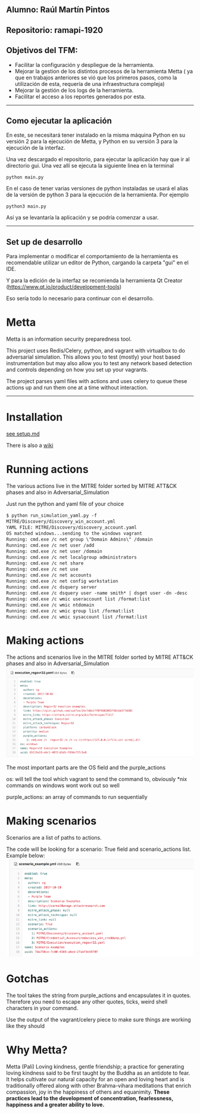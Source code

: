Alumno: Raúl Martín Pintos 
---
Repositorio: ramapi-1920
---
Objetivos del TFM:
--- 
 - Facilitar la configuración y despliegue de la herramienta. 
 - Mejorar la gestion de los distintos procesos de la herramienta Metta ( ya que en trabajos anteriores se vió que los primeros pasos, como la utilización de esta, requería de una infraestructura compleja)
 - Mejorar la gestión de los logs de la herramienta. 
 - Facilitar el acceso a los reportes generados por esta. 


---
Como ejecutar la aplicación 
---
En este, se necesitará tener instalado en la misma máquina Python en su versión 2 para la ejecución de Metta, y Python en su versión 3 para la ejecución de la interfaz.

Una vez descargado el repositorio, para ejecutar la aplicación hay que ir al directorio gui. Una vez allí se ejecuta la siguiente linea en la terminal 
```
python main.py
```
En el caso de tener varias versiones de python instaladas se usará el alias de la versión de python 3 para la ejecución de la herramienta.
Por ejemplo
```
python3 main.py
```
Así ya se levantaría la aplicación y se podría comenzar a usar.

---
Set up de desarrollo
---

Para implementar o modificar el comportamiento de la herramienta es recomendable utilizar un editor de Python, cargando la carpeta 
"gui" en el IDE. 

Y para la edición de la interfaz se recomienda la herramienta Qt Creator (https://www.qt.io/product/development-tools)

Eso sería todo lo necesario para continuar con el desarrollo.

# Metta 

Metta is an information security preparedness tool.  

This project uses Redis/Celery, python, and vagrant with virtualbox to do adversarial simulation.  This allows you to test (mostly) your host based instrumentation but may also allow you to test any network based detection and controls depending on how you set up your vagrants.

The project parses yaml files with actions and uses celery to queue these actions up and run them one at a time without interaction.


---

# Installation
[see setup.md](setup.md)

There is also a [wiki](https://github.com/uber-common/metta/wiki)


# Running actions
The various actions live in the MITRE folder sorted by MITRE ATT&CK phases and also in Adversarial_Simulation

Just run the python and yaml file of your choice

```
$ python run_simulation_yaml.py -f MITRE/Discovery/discovery_win_account.yml
YAML FILE: MITRE/Discovery/discovery_account.yaml
OS matched windows...sending to the windows vagrant
Running: cmd.exe /c net group \"Domain Admins\" /domain
Running: cmd.exe /c net user /add
Running: cmd.exe /c net user /domain
Running: cmd.exe /c net localgroup administrators
Running: cmd.exe /c net share
Running: cmd.exe /c net use
Running: cmd.exe /c net accounts
Running: cmd.exe /c net config workstation
Running: cmd.exe /c dsquery server
Running: cmd.exe /c dsquery user -name smith* | dsget user -dn -desc
Running: cmd.exe /c wmic useraccount list /format:list
Running: cmd.exe /c wmic ntdomain
Running: cmd.exe /c wmic group list /format:list
Running: cmd.exe /c wmic sysaccount list /format:list
```


# Making actions
The actions and scenarios live in the MITRE folder sorted by MITRE ATT&CK phases and also in Adversarial_Simulation
![actions example](docs/images/scenario.png)

The most important parts are the OS field and the purple_actions

os: will tell the tool which vagrant to send the command to, obviously *nix commands on windows wont work out so well

purple_actions: an array of commands to run sequentially

# Making scenarios
Scenarios are a list of paths to actions.

The code will be looking for a  scenario: True field and scenario_actions list. Example below:
![scenario example](docs/images/scenario2.png)




# Gotchas

The tool takes the string from purple_actions and encapsulates it in quotes. Therefore you need to escape any other quotes, ticks, weird shell characters in your command.

Use the output of the vagrant/celery piece to make sure things are working like they should

# Why Metta?
Metta (Pali)
Loving kindness, gentle friendship; a practice for generating loving kindness said to be first taught by the Buddha as an antidote to fear. It helps cultivate our natural capacity for an open and loving heart and is traditionally offered along with other Brahma-vihara meditations that enrich compassion, joy in the happiness of others and equanimity. <b> These practices lead to the development of concentration, fearlessness, happiness and a greater ability to love. </b>

